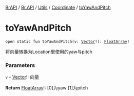 [BrAPI](../../../index.md) / [Br.API](../../index.md) / [Utils](../index.md) / [Coordinate](index.md) / [toYawAndPitch](./to-yaw-and-pitch.md)

# toYawAndPitch

`open static fun toYawAndPitch(v: `[`Vector`](https://hub.spigotmc.org/javadocs/spigot/org/bukkit/util/Vector.html)`!): `[`FloatArray`](https://kotlinlang.org/api/latest/jvm/stdlib/kotlin/-float-array/index.html)`!`

将向量转换为Location里使用的yaw与pitch

### Parameters

`v` - [Vector](https://hub.spigotmc.org/javadocs/spigot/org/bukkit/util/Vector.html)!: 向量

**Return**
[FloatArray](https://kotlinlang.org/api/latest/jvm/stdlib/kotlin/-float-array/index.html)!: [0]为yaw [1]为pitch

